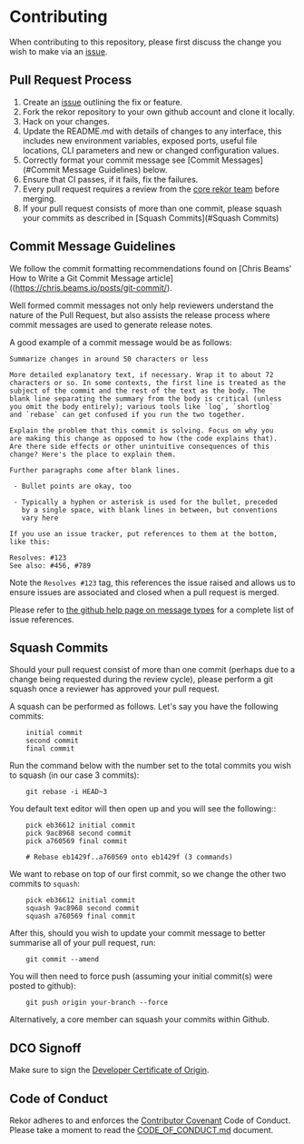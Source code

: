 # Contributing

When contributing to this repository, please first discuss the change you wish
to make via an [issue](https://github.com/sigstore/rekor/issues).

## Pull Request Process

1. Create an [issue](https://github.com/sigstore/rekor/issues)
   outlining the fix or feature.
2. Fork the rekor repository to your own github account and clone it locally.
3. Hack on your changes.
4. Update the README.md with details of changes to any interface, this includes new environment
   variables, exposed ports, useful file locations, CLI parameters and
   new or changed configuration values.
5. Correctly format your commit message see [Commit Messages](#Commit Message Guidelines)
   below.
6. Ensure that CI passes, if it fails, fix the failures.
7. Every pull request requires a review from the [core rekor team](https://github.com/orgs/github.com/sigstore/teams/core-team)
   before merging.
8. If your pull request consists of more than one commit, please squash your
   commits as described in [Squash Commits](#Squash Commits)

## Commit Message Guidelines

We follow the commit formatting recommendations found on [Chris Beams' How to Write a Git Commit Message article]((https://chris.beams.io/posts/git-commit/).

Well formed commit messages not only help reviewers understand the nature of
the Pull Request, but also assists the release process where commit messages
are used to generate release notes.

A good example of a commit message would be as follows:

```
Summarize changes in around 50 characters or less

More detailed explanatory text, if necessary. Wrap it to about 72
characters or so. In some contexts, the first line is treated as the
subject of the commit and the rest of the text as the body. The
blank line separating the summary from the body is critical (unless
you omit the body entirely); various tools like `log`, `shortlog`
and `rebase` can get confused if you run the two together.

Explain the problem that this commit is solving. Focus on why you
are making this change as opposed to how (the code explains that).
Are there side effects or other unintuitive consequences of this
change? Here's the place to explain them.

Further paragraphs come after blank lines.

 - Bullet points are okay, too

 - Typically a hyphen or asterisk is used for the bullet, preceded
   by a single space, with blank lines in between, but conventions
   vary here

If you use an issue tracker, put references to them at the bottom,
like this:

Resolves: #123
See also: #456, #789
```

Note the `Resolves #123` tag, this references the issue raised and allows us to
ensure issues are associated and closed when a pull request is merged.

Please refer to [the github help page on message types](https://help.github.com/articles/closing-issues-using-keywords/)
for a complete list of issue references.

## Squash Commits

Should your pull request consist of more than one commit (perhaps due to
a change being requested during the review cycle), please perform a git squash
once a reviewer has approved your pull request.

A squash can be performed as follows. Let's say you have the following commits:

```git
    initial commit
    second commit
    final commit
```

Run the command below with the number set to the total commits you wish to
squash (in our case 3 commits):

```git
    git rebase -i HEAD~3
```

You default text editor will then open up and you will see the following::

```git
    pick eb36612 initial commit
    pick 9ac8968 second commit
    pick a760569 final commit

    # Rebase eb1429f..a760569 onto eb1429f (3 commands)
```

We want to rebase on top of our first commit, so we change the other two commits
to `squash`:

```git
    pick eb36612 initial commit
    squash 9ac8968 second commit
    squash a760569 final commit
```

After this, should you wish to update your commit message to better summarise
all of your pull request, run:

```git
    git commit --amend
```

You will then need to force push (assuming your initial commit(s) were posted
to github):

```git
    git push origin your-branch --force
```

Alternatively, a core member can squash your commits within Github.

## DCO Signoff

Make sure to sign the [Developer Certificate of
Origin](https://git-scm.com/docs/git-commit#Documentation/git-commit.txt---signoff).

## Code of Conduct

Rekor adheres to and enforces the [Contributor Covenant](http://contributor-covenant.org/version/1/4/) Code of Conduct.
Please take a moment to read the [CODE_OF_CONDUCT.md](https://github.com/sigstore/rekor/blob/master/CODE_OF_CONDUCT.md) document.
